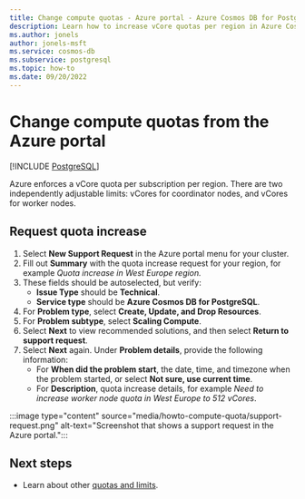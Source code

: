 ```yaml
---
title: Change compute quotas - Azure portal - Azure Cosmos DB for PostgreSQL
description: Learn how to increase vCore quotas per region in Azure Cosmos DB for PostgreSQL from the Azure portal.
ms.author: jonels
author: jonels-msft
ms.service: cosmos-db
ms.subservice: postgresql
ms.topic: how-to
ms.date: 09/20/2022
---
```


# Change compute quotas from the Azure portal

[!INCLUDE [PostgreSQL](../includes/appliesto-postgresql.md)]

Azure enforces a vCore quota per subscription per region. There are two
independently adjustable limits: vCores for coordinator nodes, and vCores for
worker nodes.

## Request quota increase

1. Select **New Support Request** in the Azure portal menu for your
   cluster.
2. Fill out **Summary** with the quota increase request for your region, for
   example *Quota increase in West Europe region.*
3. These fields should be autoselected, but verify:
   - **Issue Type** should be **Technical**.
   - **Service type** should be **Azure Cosmos DB for PostgreSQL**.
4. For **Problem type**, select **Create, Update, and Drop Resources**.
5. For **Problem subtype**, select **Scaling Compute**.
6. Select **Next** to view recommended solutions, and then select **Return to support request**.
7. Select **Next** again. Under **Problem details**, provide the following information:
   - For **When did the problem start**, the date, time, and timezone when the problem started, or select **Not sure, use current time**.
   - For **Description**, quota increase details, for example *Need to increase worker node quota in West Europe to 512 vCores*.

:::image type="content" source="media/howto-compute-quota/support-request.png" alt-text="Screenshot that shows a support request in the Azure portal.":::

## Next steps

* Learn about other [quotas and limits](reference-limits.md).
